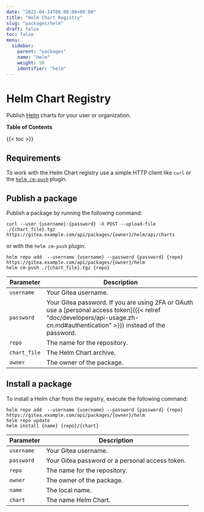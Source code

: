 ```yaml
---
date: "2022-04-14T00:00:00+00:00"
title: "Helm Chart Registry"
slug: "packages/helm"
draft: false
toc: false
menu:
  sidebar:
    parent: "packages"
    name: "Helm"
    weight: 50
    identifier: "helm"
---
```


# Helm Chart Registry

Publish [Helm](https://helm.sh/) charts for your user or organization.

**Table of Contents**

{{< toc >}}

## Requirements

To work with the Helm Chart registry use a simple HTTP client like `curl` or the [`helm cm-push`](https://github.com/chartmuseum/helm-push/) plugin.

## Publish a package

Publish a package by running the following command:

```shell
curl --user {username}:{password} -X POST --upload-file ./{chart_file}.tgz https://gitea.example.com/api/packages/{owner}/helm/api/charts
```

or with the `helm cm-push` plugin:

```shell
helm repo add  --username {username} --password {password} {repo} https://gitea.example.com/api/packages/{owner}/helm
helm cm-push ./{chart_file}.tgz {repo}
```

| Parameter    | Description |
| ------------ | ----------- |
| `username`   | Your Gitea username. |
| `password`   | Your Gitea password. If you are using 2FA or OAuth use a [personal access token]({{< relref "doc/developers/api-usage.zh-cn.md#authentication" >}}) instead of the password. |
| `repo`       | The name for the repository. |
| `chart_file` | The Helm Chart archive. |
| `owner`      | The owner of the package. |

## Install a package

To install a Helm char from the registry, execute the following command:

```shell
helm repo add  --username {username} --password {password} {repo} https://gitea.example.com/api/packages/{owner}/helm
helm repo update
helm install {name} {repo}/{chart}
```

| Parameter  | Description |
| ---------- | ----------- |
| `username` | Your Gitea username. |
| `password` | Your Gitea password or a personal access token. |
| `repo`     | The name for the repository. |
| `owner`    | The owner of the package. |
| `name`     | The local name. |
| `chart`    | The name Helm Chart. |
